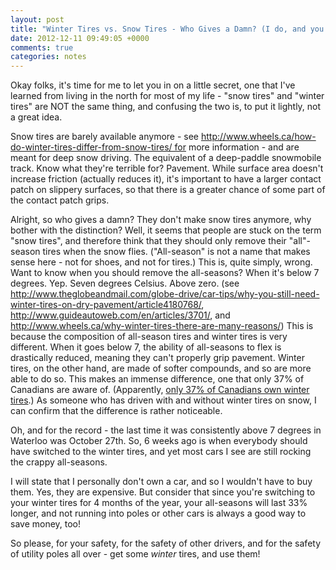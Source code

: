 ```yaml
---
layout: post
title: "Winter Tires vs. Snow Tires - Who Gives a Damn? (I do, and you should too.)"
date: 2012-12-11 09:49:05 +0000
comments: true
categories: notes
---
```


Okay folks, it's time for me to let you in on a little secret, one that I've learned from living in the north for most of my life - "snow tires" and "winter tires" are NOT the same thing, and confusing the two is, to put it lightly, not a great idea.

Snow tires are barely available anymore - see http://www.wheels.ca/how-do-winter-tires-differ-from-snow-tires/ for more information - and are meant for deep snow driving. The equivalent of a deep-paddle snowmobile track. Know what they're terrible for? Pavement. While surface area doesn't increase friction (actually reduces it), it's important to have a larger contact patch on slippery surfaces, so that there is a greater chance of some part of the contact patch grips.

Alright, so who gives a damn? They don't make snow tires anymore, why bother with the distinction? Well, it seems that people are stuck on the term "snow tires", and therefore think that they should only remove their "all"-season tires when the snow flies. ("All-season" is not a name that makes sense here - not for shoes, and not for tires.) This is, quite simply, wrong. Want to know when you should remove the all-seasons? When it's below 7 degrees. Yep. Seven degrees Celsius. Above zero. (see http://www.theglobeandmail.com/globe-drive/car-tips/why-you-still-need-winter-tires-on-dry-pavement/article4180768/, http://www.guideautoweb.com/en/articles/3701/, and http://www.wheels.ca/why-winter-tires-there-are-many-reasons/) This is because the composition of all-season tires and winter tires is very different. When it goes below 7, the ability of all-seasons to flex is drastically reduced, meaning they can't properly grip pavement. Winter tires, on the other hand, are made of softer compounds, and so are more able to do so. This makes an immense difference, one that only 37% of Canadians are aware of. (Apparently, [only 37% of Canadians own winter tires](http://www.winnipegfreepress.com/local/manitobans-dont-roll-on-winter-tires-181961121.html).) As someone who has driven with and without winter tires on snow, I can confirm that the difference is rather noticeable.

Oh, and for the record - the last time it was consistently above 7 degrees in Waterloo was October 27th. So, 6 weeks ago is when everybody should have switched to the winter tires, and yet most cars I see are still rocking the crappy all-seasons.

I will state that I personally don't own a car, and so I wouldn't have to buy them. Yes, they are expensive. But consider that since you're switching to your winter tires for 4 months of the year, your all-seasons will last 33% longer, and not running into poles or other cars is always a good way to save money, too!

So please, for your safety, for the safety of other drivers, and for the safety of utility poles all over - get some *winter* tires, and use them!